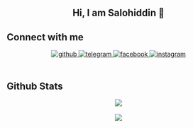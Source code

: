 <h2 align="center">Hi, I am Salohiddin 👋<h2>

## Connect with me  
<div align="center">
<a href="https://github.com/salohiddin-dev" target="_blank">
<img src=https://img.shields.io/badge/github-%23000000.svg?&style=for-the-badge&logo=github&logoColor=white alt=github style="margin-bottom: 5px;" />
</a>
<a href="https://t.me/salohiddindev_blog" target="_blank">
<img src=https://img.shields.io/badge/telegram-%23000000.svg?&style=for-the-badge&logo=telegram&logoColor=white alt=telegram style="margin-bottom: 5px;" />
</a> 
 <a href="https://www.facebook.com/salohiddin.dev" target="_blank">
<img src=https://img.shields.io/badge/facebook-%23000000.svg?&style=for-the-badge&logo=facebook&logoColor=white alt=facebook style="margin-bottom: 5px;" />
</a> 
<a href="https://www.instagram.com/salohiddin.dev/" target="_blank">
<img src=https://img.shields.io/badge/instagram-%23000000.svg?&style=for-the-badge&logo=instagram&logoColor=white alt=instagram style="margin-bottom: 5px;" />
</a>  
</div>  
  

<br/>  


## Github Stats  
<div align="center"><img src="https://github-readme-stats.vercel.app/api?username=salohiddin-usmonaliyev&show_icons=true&count_private=true&hide_border=true" align="center" /></div>  

<br/>  

<div align="center">
<img src="https://komarev.com/ghpvc/?username=salohiddin-usmonaliyev&&style=flat-square" align="center" />
</div>  

<br />

